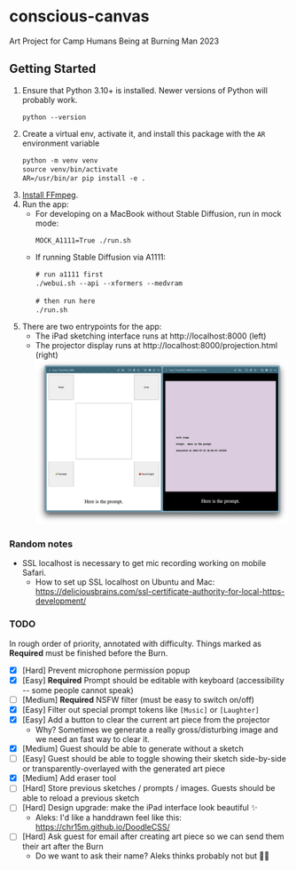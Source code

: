 # conscious-canvas

Art Project for Camp Humans Being at Burning Man 2023

## Getting Started

1. Ensure that Python 3.10+ is installed. Newer versions of Python will probably work.
   ```
   python --version
   ```
1. Create a virtual env, activate it, and install this package with the `AR` environment variable
   ```
   python -m venv venv
   source venv/bin/activate
   AR=/usr/bin/ar pip install -e .
   ```
1. [Install FFmpeg](https://github.com/kkroening/ffmpeg-python#installing-ffmpeg).
1. Run the app:
   - For developing on a MacBook without Stable Diffusion, run in mock mode:
     ```
     MOCK_A1111=True ./run.sh
     ```
   - If running Stable Diffusion via A1111:
     ```
     # run a1111 first
     ./webui.sh --api --xformers --medvram

     # then run here
     ./run.sh
     ```
1. There are two entrypoints for the app:
   - The iPad sketching interface runs at http://localhost:8000 (left)
   - The projector display runs at http://localhost:8000/projection.html (right)
     ![Alt text](docs/dev_screenshot.png)

### Random notes

- SSL localhost is necessary to get mic recording working on mobile Safari.
  - How to set up SSL localhost on Ubuntu and Mac: https://deliciousbrains.com/ssl-certificate-authority-for-local-https-development/

### TODO

In rough order of priority, annotated with difficulty. Things marked as **Required** must be finished before the Burn.

- [x] [Hard] Prevent microphone permission popup
- [x] [Easy] **Required** Prompt should be editable with keyboard (accessibility -- some people cannot speak)
- [ ] [Medium] **Required** NSFW filter (must be easy to switch on/off)
- [x] [Easy] Filter out special prompt tokens like `[Music]` or `[Laughter]`
- [x] [Easy] Add a button to clear the current art piece from the projector
  - Why? Sometimes we generate a really gross/disturbing image and we need an fast way to clear it.
- [x] [Medium] Guest should be able to generate without a sketch
- [ ] [Easy] Guest should be able to toggle showing their sketch side-by-side or transparently-overlayed with the generated art piece
- [x] [Medium] Add eraser tool
- [ ] [Hard] Store previous sketches / prompts / images. Guests should be able to reload a previous sketch
- [ ] [Hard] Design upgrade: make the iPad interface look beautiful ✨
  - Aleks: I'd like a handdrawn feel like this: https://chr15m.github.io/DoodleCSS/
- [ ] [Hard] Ask guest for email after creating art piece so we can send them their art after the Burn
  - Do we want to ask their name? Aleks thinks probably not but 🤷‍♂️
